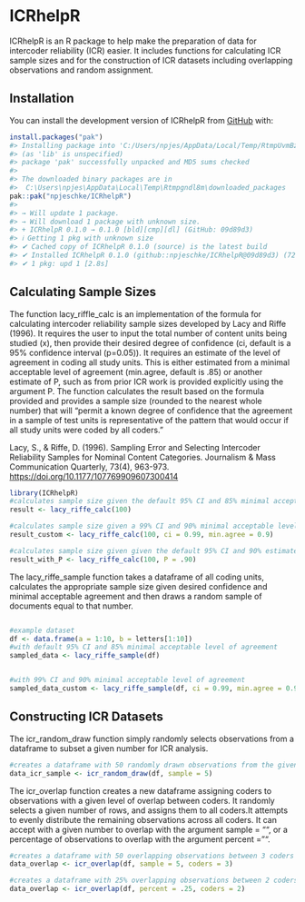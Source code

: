
<!-- README.md is generated from README.Rmd. Please edit that file -->

# ICRhelpR

<!-- badges: start -->
<!-- badges: end -->

ICRhelpR is an R package to help make the preparation of data for
intercoder reliability (ICR) easier. It includes functions for
calculating ICR sample sizes and for the construction of ICR datasets
including overlapping observations and random assignment.

## Installation

You can install the development version of ICRhelpR from
[GitHub](https://github.com/) with:

``` r
install.packages("pak")
#> Installing package into 'C:/Users/npjes/AppData/Local/Temp/RtmpUvmBz5/temp_libpath780c4a426825'
#> (as 'lib' is unspecified)
#> package 'pak' successfully unpacked and MD5 sums checked
#> 
#> The downloaded binary packages are in
#>  C:\Users\npjes\AppData\Local\Temp\Rtmpgndl8m\downloaded_packages
pak::pak("npjeschke/ICRhelpR")
#> 
#> → Will update 1 package.
#> → Will download 1 package with unknown size.
#> + ICRhelpR 0.1.0 → 0.1.0 [bld][cmp][dl] (GitHub: 09d89d3)
#> ℹ Getting 1 pkg with unknown size
#> ✔ Cached copy of ICRhelpR 0.1.0 (source) is the latest build
#> ✔ Installed ICRhelpR 0.1.0 (github::npjeschke/ICRhelpR@09d89d3) (72ms)
#> ✔ 1 pkg: upd 1 [2.8s]
```

## Calculating Sample Sizes

The function lacy_riffle_calc is an implementation of the formula for
calculating intercoder reliability sample sizes developed by Lacy and
Riffe (1996). It requires the user to input the total number of content
units being studied (x), then provide their desired degree of confidence
(ci, default is a 95% confidence interval (p=0.05)). It requires an
estimate of the level of agreement in coding all study units. This is
either estimated from a minimal acceptable level of agreement
(min.agree, default is .85) or another estimate of P, such as from prior
ICR work is provided explicitly using the argument P. The function
calculates the result based on the formula provided and provides a
sample size (rounded to the nearest whole number) that will “permit a
known degree of confidence that the agreement in a sample of test units
is representative of the pattern that would occur if all study units
were coded by all coders.”

Lacy, S., & Riffe, D. (1996). Sampling Error and Selecting Intercoder
Reliability Samples for Nominal Content Categories. Journalism & Mass
Communication Quarterly, 73(4), 963-973.
<https://doi.org/10.1177/107769909607300414>

``` r
library(ICRhelpR)
#calculates sample size given the default 95% CI and 85% minimal acceptable level of agreement
result <- lacy_riffe_calc(100)

#calculates sample size given a 99% CI and 90% minimal acceptable level of agreement
result_custom <- lacy_riffe_calc(100, ci = 0.99, min.agree = 0.9)

#calculates sample size given given the default 95% CI and 90% estimated level of agreement across all coding units
result_with_P <- lacy_riffe_calc(100, P = .90)
```

The lacy_riffe_sample function takes a dataframe of all coding units,
calculates the appropriate sample size given desired confidence and
minimal acceptable agreement and then draws a random sample of documents
equal to that number.

``` r

#example dataset
df <- data.frame(a = 1:10, b = letters[1:10])
#with default 95% CI and 85% minimal acceptable level of agreement
sampled_data <- lacy_riffe_sample(df)


#with 99% CI and 90% minimal acceptable level of agreement
sampled_data_custom <- lacy_riffe_sample(df, ci = 0.99, min.agree = 0.9)
```

## Constructing ICR Datasets

The icr_random_draw function simply randomly selects observations from a
dataframe to subset a given number for ICR analysis.

``` r
#creates a dataframe with 50 randomly drawn observations from the given dataframe
data_icr_sample <- icr_random_draw(df, sample = 5)
```

The icr_overlap function creates a new dataframe assigning coders to
observations with a given level of overlap between coders. It randomly
selects a given number of rows, and assigns them to all coders.It
attempts to evenly distribute the remaining observations across all
coders. It can accept with a given number to overlap with the argument
sample = ““, or a percentage of observations to overlap with the
argument percent =”“.

``` r
#creates a dataframe with 50 overlapping observations between 3 coders
data_overlap <- icr_overlap(df, sample = 5, coders = 3)

#creates a dataframe with 25% overlapping observations between 2 coders
data_overlap <- icr_overlap(df, percent = .25, coders = 2)
```
